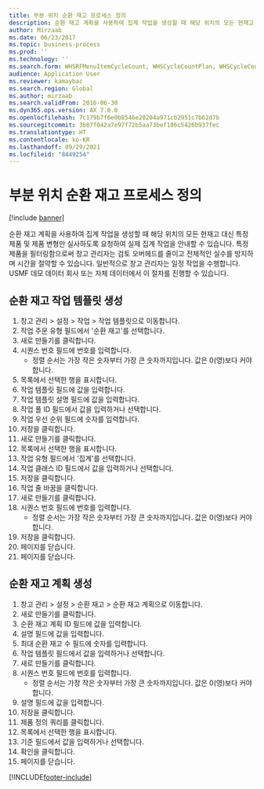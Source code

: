 ```yaml
---
title: 부분 위치 순환 재고 프로세스 정의
description: 순환 재고 계획을 사용하여 집계 작업을 생성할 때 해당 위치의 모든 현재고 대신 특정 제품 및 제품 변형만 실사하도록 요청하여 실제 집계 작업을 안내할 수 있습니다.
author: Mirzaab
ms.date: 06/23/2017
ms.topic: business-process
ms.prod: ''
ms.technology: ''
ms.search.form: WHSRFMenuItemCycleCount, WHSCycleCountPlan, WHSCycleCountPlanListPage, WHSWorkTemplateTable
audience: Application User
ms.reviewer: kamaybac
ms.search.region: Global
ms.author: mirzaab
ms.search.validFrom: 2016-06-30
ms.dyn365.ops.version: AX 7.0.0
ms.openlocfilehash: 7c179b7f6e0b8546e20204a971cb2951c7b62d7b
ms.sourcegitcommit: 3b87f042a7e97f72b5aa73bef186c5426b937fec
ms.translationtype: HT
ms.contentlocale: ko-KR
ms.lasthandoff: 09/29/2021
ms.locfileid: "8449254"
---
```

# <a name="define-partial-location-cycle-counting-process"></a>부분 위치 순환 재고 프로세스 정의 

[!include [banner](../../includes/banner.md)]

순환 재고 계획을 사용하여 집계 작업을 생성할 때 해당 위치의 모든 현재고 대신 특정 제품 및 제품 변형만 실사하도록 요청하여 실제 집계 작업을 안내할 수 있습니다. 특정 제품을 필터링함으로써 창고 관리자는 검토 오버헤드를 줄이고 전체적인 실수를 방지하며 시간을 절약할 수 있습니다. 일반적으로 창고 관리자는 일정 작업을 수행합니다. USMF 데모 데이터 회사 또는 자체 데이터에서 이 절차를 진행할 수 있습니다.


## <a name="create-a-cycle-counting-work-template"></a>순환 재고 작업 템플릿 생성
1. 창고 관리 > 설정 > 작업 > 작업 템플릿으로 이동합니다.
2. 작업 주문 유형 필드에서 '순환 재고'를 선택합니다.
3. 새로 만들기를 클릭합니다.
4. 시퀀스 번호 필드에 번호를 입력합니다.
    * 정렬 순서는 가장 작은 숫자부터 가장 큰 숫자까지입니다. 값은 0(영)보다 커야 합니다.  
5. 목록에서 선택한 행을 표시합니다.
6. 작업 템플릿 필드에 값을 입력합니다.
7. 작업 템플릿 설명 필드에 값을 입력합니다.
8. 작업 풀 ID 필드에서 값을 입력하거나 선택합니다.
9. 작업 우선 순위 필드에 숫자를 입력합니다.
10. 저장을 클릭합니다.
11. 새로 만들기를 클릭합니다.
12. 목록에서 선택한 행을 표시합니다.
13. 작업 유형 필드에서 '집계'를 선택합니다.
14. 작업 클래스 ID 필드에서 값을 입력하거나 선택합니다.
15. 저장을 클릭합니다.
16. 작업 줄 바꿈을 클릭합니다.
17. 새로 만들기를 클릭합니다.
18. 시퀀스 번호 필드에 번호를 입력합니다.
    * 정렬 순서는 가장 작은 숫자부터 가장 큰 숫자까지입니다. 값은 0(영)보다 커야 합니다.  
19. 저장을 클릭합니다.
20. 페이지를 닫습니다.
21. 페이지를 닫습니다.

## <a name="create-a-cycle-counting-plan"></a>순환 재고 계획 생성
1. 창고 관리 > 설정 > 순환 재고 > 순환 재고 계획으로 이동합니다.
2. 새로 만들기를 클릭합니다.
3. 순환 재고 계획 ID 필드에 값을 입력합니다.
4. 설명 필드에 값을 입력합니다.
5. 최대 순환 재고 수 필드에 숫자를 입력합니다.
6. 작업 템플릿 필드에서 값을 입력하거나 선택합니다.
7. 새로 만들기를 클릭합니다.
8. 시퀀스 번호 필드에 번호를 입력합니다.
    * 정렬 순서는 가장 작은 숫자부터 가장 큰 숫자까지입니다. 값은 0(영)보다 커야 합니다.  
9. 설명 필드에 값을 입력합니다.
10. 저장을 클릭합니다.
11. 제품 정의 쿼리를 클릭합니다.
12. 목록에서 선택한 행을 표시합니다.
13. 기준 필드에서 값을 입력하거나 선택합니다.
14. 확인을 클릭합니다.
15. 페이지를 닫습니다.



[!INCLUDE[footer-include](../../../includes/footer-banner.md)]